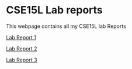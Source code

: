 # CSE15L Lab reports
This webpage contains all my CSE15L lab Reports

[Lab Report 1](https://garvit192.github.io/cse15l-lab-reports/Lab_Report_1)

[Lab Report 2](https://garvit192.github.io/cse15l-lab-reports/Lab_Report_2)

[Lab Report 3](https://garvit192.github.io/cse15l-lab-reports/Lab_Report_3)
